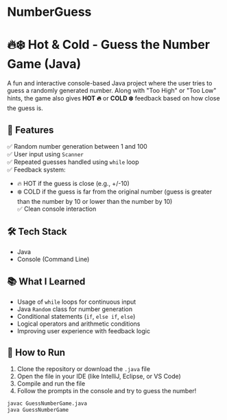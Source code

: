 # NumberGuess
# 🔥❄️ Hot & Cold - Guess the Number Game (Java)

A fun and interactive console-based Java project where the user tries to guess a randomly generated number. Along with "Too High" or "Too Low" hints, the game also gives **HOT 🔥** or **COLD ❄️** feedback based on how close the guess is.

## 📌 Features

✅ Random number generation between 1 and 100  
✅ User input using `Scanner`  
✅ Repeated guesses handled using `while` loop  
✅ Feedback system:
- 🔥 HOT if the guess is close (e.g., +/-10)
- ❄️ COLD if the guess is far from the original number (guess is greater than the number by 10 or lower than the number by 10)    
✅ Clean console interaction

## 🛠️ Tech Stack

- Java
- Console (Command Line)

## 📚 What I Learned

- Usage of `while` loops for continuous input
- Java `Random` class for number generation
- Conditional statements (`if`, `else if`, `else`)
- Logical operators and arithmetic conditions
- Improving user experience with feedback logic

## 🧪 How to Run

1. Clone the repository or download the `.java` file  
2. Open the file in your IDE (like IntelliJ, Eclipse, or VS Code)  
3. Compile and run the file  
4. Follow the prompts in the console and try to guess the number!

```bash
javac GuessNumberGame.java
java GuessNumberGame
